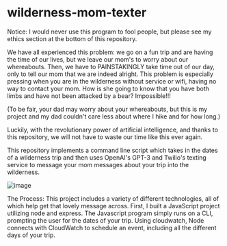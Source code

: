 ﻿# wilderness-mom-texter

Notice: I would never use this program to fool people, but please see my ethics section at the bottom of this repository.

We have all experienced this problem: we go on a fun trip and are having the time of our lives, but we leave our mom's to worry about our whereabouts. Then, we have to PAINSTAKINGLY take time out of our day, only to tell our mom that we are indeed alright. This problem is especially pressing when you are in the wilderness without service or wifi, having no way to contact your mom. How is she going to know that you have both limbs and have not been attacked by a bear? Impossible!!!

(To be fair, your dad may worry about your whereabouts, but this is my project and my dad couldn't care less about where I hike and for how long.)

Luckily, with the revolutionary power of artificial intelligence, and thanks to this repository, we will not have to waste our time like this ever again. 

This repository implements a command line script which takes in the dates of a wilderness trip and then uses OpenAI's GPT-3 and Twilio's texting service to message your mom messages about your trip into the wilderness. 

![image](https://github.com/hockeyiscool19/wilderness-mom-texter/assets/65208198/ac0e2c93-7ae2-45a3-a1c7-7ec6a67a8a82)

The Process: This project includes a variety of different technologies, all of which help get that lovely message across. First, I built a JavaScript project utilizing node and express. The Javascript program simply runs on a CLI, prompting the user for the dates of your trip. Using cloudwatch, Node connects with CloudWatch to schedule an event, including all the different days of your trip.
